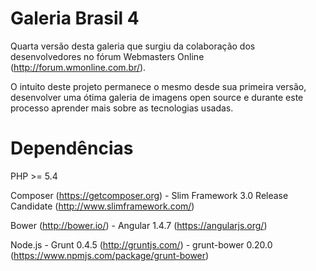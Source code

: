 Galeria Brasil 4
=================================

Quarta versão desta galeria que surgiu da colaboração dos desenvolvedores no fórum Webmasters Online (http://forum.wmonline.com.br/).

O intuito deste projeto permanece o mesmo desde sua primeira versão, desenvolver uma ótima galeria de imagens open source e durante este processo aprender mais sobre as tecnologias usadas.

Dependências
=================================

PHP >= 5.4

Composer (https://getcomposer.org)
	- Slim Framework 3.0 Release Candidate (http://www.slimframework.com/)

Bower (http://bower.io/)
	- Angular 1.4.7 (https://angularjs.org/)

Node.js
	- Grunt 0.4.5 (http://gruntjs.com/)
	- grunt-bower 0.20.0 (https://www.npmjs.com/package/grunt-bower)
